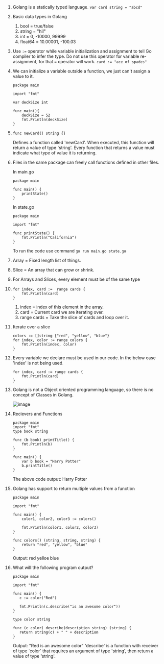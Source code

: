 1. Golang is a statically typed language.
```var card string = "abcd"```
2. Basic data types in Golang
    1. bool = true/false
    2. string = "hi!"
    3. int = 0, -10000, 99999
    4. float64 = 10.00001, -100.03
3. Use ```:=``` operator while variable initialization and assignment to tell Go compiler to infer the type. Do not use this operator for variable re-assignment, for that ```=``` operator will work.
```card := "ace of spades"```
4. We can initialize a variable outside a function, we just can't assign a value to it.
    ```
    package main

    import "fmt"

    var deckSize int

    func main(){
        deckSize = 52
        fmt.Println(deckSize)
    }
    ```
5.  ```
    func newCard() string {}
    ```
    Defines a function called 'newCard'. When executed, this function will return a value of type 'string'. Every function that returns a value must indicate what type of value it is returning.

6. Files in the same package can freely call functions defined in other files.

    In main.go
    ```
    package main
        
    func main() {
        printState()
    }
    ```
    In state.go
    ```
    package main
        
    import "fmt"
        
    func printState() {
        fmt.Println("California")
    }
    ```
    To run the code use command ```go run main.go state.go```

7. Array = Fixed length list of things.

8. Slice = An array that can grow or shrink.

9. For Arrays and Slices, every element must be of the same type

10. ``` 
    for index, card :=  range cards {
        fmt.Println(card)
    }
    ```
    1. index = index of this element in the array.
    2. card = Current card we are iterating over.
    3. range cards = Take the slice of cards and loop over it.

11. Iterate over a slice
    ```
    colors := []string {"red", "yellow", "blue"}
    for index, color := range colors {
        fmt.Println(index, color)
    }
    ```

12. Every variable we declare must be used in our code. In the below case 'index' is not being used.
    ```
    for index, card := range cards {
        fmt.Println(card)
    }
    ```

13. Golang is not a Object oriented programming language, so there is no concept of Classes in Golang.

    ![image](images/OO_vs_Golang.png)

14. Recievers and Functions
    ```
    package main
    import "fmt"
    type book string

    func (b book) printTitle() {
        fmt.Println(b)
    }

    func main() {
        var b book = "Harry Potter"
        b.printTitle()
    }
    ```
    The above code output: Harry Potter

15. Golang has support to return multiple values from a function
    ```
    package main
     
    import "fmt"
     
    func main() {
        color1, color2, color3 := colors()
     
        fmt.Println(color1, color2, color3)
    }
     
    func colors() (string, string, string) {
        return "red", "yellow", "blue"
    }
    ```
    Output: red yelloe blue

16. What will the following program output?
    ```
    package main
     
    import "fmt"
     
    func main() {
       c := color("Red")
     
       fmt.Println(c.describe("is an awesome color"))
    }
     
    type color string
     
    func (c color) describe(description string) (string) {
       return string(c) + " " + description
    }
    ```
    Output: "Red is an awesome color"
    'describe' is a function with receiver of type 'color' that requires an argument of type 'string', then return a value of type 'string'.

